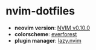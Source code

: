 # nvim-dotfiles

* __neovim version__: [NVIM v0.10.0](https://github.com/neovim/neovim/blob/master/INSTALL.md)
* __colorscheme__: [everforest](https://github.com/sainnhe/everforest)
* __plugin manager__: [lazy.nvim](https://github.com/folke/lazy.nvim)
